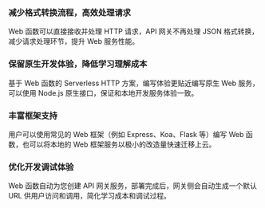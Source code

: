 ### 减少格式转换流程，高效处理请求

Web 函数可以直接接收并处理 HTTP 请求，API 网关不再处理 JSON 格式转换，减少请求处理环节，提升 Web 服务性能。

### 保留原生开发体验，降低学习理解成本

基于 Web 函数的 Serverless HTTP 方案，编写体验更贴近编写原生 Web 服务，可以使用 Node.js 原生接口，保证和本地开发服务体验一致。

### 丰富框架支持

  
用户可以使用常见的 Web 框架（例如 Express、Koa、Flask 等）编写 Web 函数，也可以将本地的 Web 框架服务以极小的改造量快速迁移上云。

### 优化开发调试体验
   
Web 函数自动为您创建 API 网关服务，部署完成后，网关侧会自动生成一个默认 URL 供用户访问和调用，简化学习成本和调试过程。


